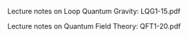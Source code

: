 
Lecture notes on Loop Quantum Gravity: LQG1-15.pdf

Lecture notes on Quantum Field Theory: QFT1-20.pdf
